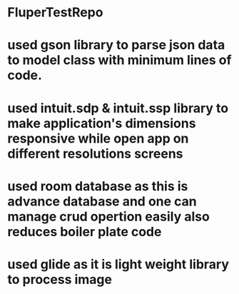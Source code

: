 # FluperTestRepo
# used gson library to parse json data to model class with minimum lines of code.
# used intuit.sdp & intuit.ssp library to make application's dimensions responsive while open app on different resolutions screens
# used room database as this is advance database and one can manage crud opertion easily also reduces boiler plate code
# used glide as it is light weight library to process image
